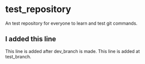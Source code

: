 # test_repository
An test repository for everyone to learn and test git commands.

## I added this line
This line is added after dev_branch is made.
This line is added at test_branch.